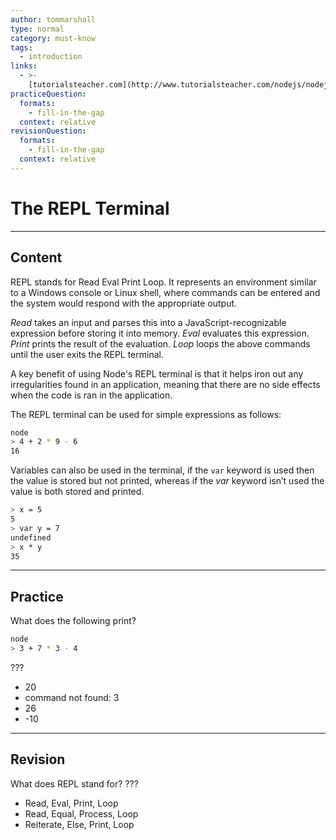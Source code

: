 ```yaml
---
author: tommarshall
type: normal
category: must-know
tags:
  - introduction
links:
  - >-
    [tutorialsteacher.com](http://www.tutorialsteacher.com/nodejs/nodejs-console-repl){website}
practiceQuestion:
  formats:
    - fill-in-the-gap
  context: relative
revisionQuestion:
  formats:
    - fill-in-the-gap
  context: relative
---
```


# The REPL Terminal


---

## Content

REPL stands for Read Eval Print Loop. It represents an environment similar to a Windows console or Linux shell, where commands can be entered and the system would respond with the appropriate output.

*Read* takes an input and parses this into a JavaScript-recognizable expression before storing it into memory.
*Eval* evaluates this expression.
*Print* prints the result of the evaluation.
*Loop* loops the above commands until the user exits the REPL terminal.

A key benefit of using Node's REPL terminal is that it helps iron out any irregularities found in an application, meaning that there are no side effects when the code is ran in the application.

The REPL terminal can be used for simple expressions as follows:

```bash
node
> 4 + 2 * 9 - 6
16
```

Variables can also be used in the terminal, if the `var` keyword is used then the value is stored but not printed, whereas if the *var* keyword isn’t used the value is both stored and printed.

```bash
> x = 5
5
> var y = 7
undefined
> x * y
35
```


---

## Practice

What does the following print?

```bash
node
> 3 + 7 * 3 - 4
```

???

- 20
- command not found: 3
- 26
- -10


---

## Revision

What does REPL stand for?
???

- Read, Eval, Print, Loop
- Read, Equal, Process, Loop
- Reiterate, Else, Print, Loop
